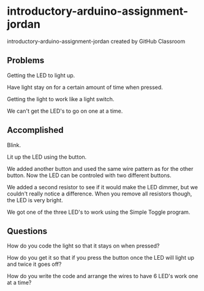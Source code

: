 # introductory-arduino-assignment-jordan
introductory-arduino-assignment-jordan created by GitHub Classroom


## Problems
Getting the LED to light up.


Have light stay on for a certain amount of time when pressed.


Getting the light to work like a light switch.


We can't get the LED's to go on one at a time.


## Accomplished
Blink.


Lit up the LED using the button.


We added another button and used the same wire pattern as for the other button. Now the LED can be controled with two different buttons.


We added a second resistor to see if it would make the LED dimmer, but we couldn't really notice a difference.  When you remove all resistors though, the LED is very bright.


We got one of the three LED's to work using the Simple Toggle program.


## Questions
How do you code the light so that it stays on when pressed?


How do you get it so that if you press the button once the LED will light up and twice it goes off?


How do you write the code and arrange the wires to have 6 LED's work one at a time?

